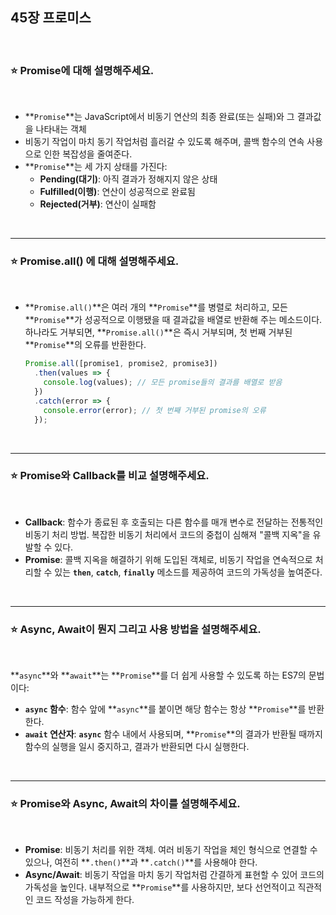 ## 45장 프로미스

 <br>

### ⭐ Promise에 대해 설명해주세요.
 <br>
 
- **`Promise`**는 JavaScript에서 비동기 연산의 최종 완료(또는 실패)와 그 결과값을 나타내는 객체
- 비동기 작업이 마치 동기 작업처럼 흘러갈 수 있도록 해주며, 콜백 함수의 연속 사용으로 인한 복잡성을 줄여준다.
- **`Promise`**는 세 가지 상태를 가진다:
    - **Pending(대기)**: 아직 결과가 정해지지 않은 상태
    - **Fulfilled(이행)**: 연산이 성공적으로 완료됨
    - **Rejected(거부)**: 연산이 실패함
<br>

---

 
### ⭐ Promise.all() 에 대해 설명해주세요.
 <br>
 
- **`Promise.all()`**은 여러 개의 **`Promise`**를 병렬로 처리하고, 모든 **`Promise`**가 성공적으로 이행됐을 때 결과값을 배열로 반환해 주는 메소드이다. 하나라도 거부되면, **`Promise.all()`**은 즉시 거부되며, 첫 번째 거부된 **`Promise`**의 오류를 반환한다.
    
    ```jsx
    Promise.all([promise1, promise2, promise3])
      .then(values => {
        console.log(values); // 모든 promise들의 결과를 배열로 받음
      })
      .catch(error => {
        console.error(error); // 첫 번째 거부된 promise의 오류
      });
    
    ```

  <br>

  
 ---   

### ⭐ Promise와 Callback를 비교 설명해주세요.
 <br>
 
- **Callback**: 함수가 종료된 후 호출되는 다른 함수를 매개 변수로 전달하는 전통적인 비동기 처리 방법. 복잡한 비동기 처리에서 코드의 중첩이 심해져 "콜백 지옥"을 유발할 수 있다.
- **Promise**: 콜백 지옥을 해결하기 위해 도입된 객체로, 비동기 작업을 연속적으로 처리할 수 있는 **`then`**, **`catch`**, **`finally`** 메소드를 제공하여 코드의 가독성을 높여준다.

 <br>
 
---

 
### ⭐ Async, Await이 뭔지 그리고 사용 방법을 설명해주세요.
 <br>
 
**`async`**와 **`await`**는 **`Promise`**를 더 쉽게 사용할 수 있도록 하는 ES7의 문법이다:

- **`async` 함수**: 함수 앞에 **`async`**를 붙이면 해당 함수는 항상 **`Promise`**를 반환한다.
- **`await` 연산자**: **`async`** 함수 내에서 사용되며, **`Promise`**의 결과가 반환될 때까지 함수의 실행을 일시 중지하고, 결과가 반환되면 다시 실행한다.
 <br>
 
---
 
### ⭐ Promise와 Async, Await의 차이를 설명해주세요.
 <br>
 
- **Promise**: 비동기 처리를 위한 객체. 여러 비동기 작업을 체인 형식으로 연결할 수 있으나, 여전히 **`.then()`**과 **`.catch()`**를 사용해야 한다.
- **Async/Await**: 비동기 작업을 마치 동기 작업처럼 간결하게 표현할 수 있어 코드의 가독성을 높인다. 내부적으로 **`Promise`**를 사용하지만, 보다 선언적이고 직관적인 코드 작성을 가능하게 한다.
